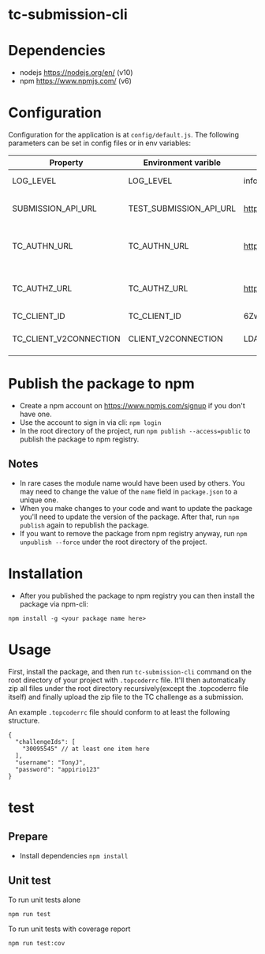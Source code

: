 tc-submission-cli
===

# Dependencies
- nodejs https://nodejs.org/en/ (v10)
- npm https://www.npmjs.com/ (v6)

# Configuration
Configuration for the application is at `config/default.js`.
The following parameters can be set in config files or in env variables:

| Property               | Environment varible     | Default value                              | Description                            |
| ---                    | ---                     | ---                                        | ---                                    |
| LOG_LEVEL              | LOG_LEVEL               | info                                       | control log level                      |
| SUBMISSION_API_URL     | TEST_SUBMISSION_API_URL | https://api.topcoder.com/v5/submissions    | the TC submission API URL              |
| TC_AUTHN_URL           | TC_AUTHN_URL            | https://topcoder.auth0.com/oauth/ro        | API that is used to fetch JWT token v2 |
| TC_AUTHZ_URL           | TC_AUTHZ_URL            | https://api.topcoder.com/v3/authorizations | API that is used to fetch JWT token v3 |
| TC_CLIENT_ID           | TC_CLIENT_ID            | 6ZwZEUo2ZK4c50aLPpgupeg5v2Ffxp9P           | TC client ID                           |
| TC_CLIENT_V2CONNECTION | CLIENT_V2CONNECTION     | LDAP                                       | TC client connection protocol          |

# Publish the package to npm
- Create a npm account on https://www.npmjs.com/signup if you don't have one.
- Use the account to sign in via cli: `npm login`
- In the root directory of the project, run `npm publish --access=public` to publish the package to npm registry.

## Notes
- In rare cases the module name would have been used by others. You may need to change the value of the `name` field in `package.json`
  to a unique one.
- When you make changes to your code and want to update the package you'll need to update the version of the package.
  After that, run `npm publish` again to republish the package.
- If you want to remove the package from npm registry anyway, run `npm unpublish --force` under the root directory of the project.

# Installation

- After you published the package to npm registry you can then install the package via npm-cli:

``` node
npm install -g <your package name here>
```

# Usage

First, install the package, and then run `tc-submission-cli` command on the root directory of your project with `.topcoderrc` file.
It'll then automatically zip all files under the root directory recursively(except the .topcoderrc file itself) and finally upload the zip file to the TC challenge as a submission.

An example `.topcoderrc` file should conform to at least the following structure.

``` jsonr
{
  "challengeIds": [
    "30095545" // at least one item here
  ],
  "username": "TonyJ",
  "password": "appirio123"
}
```

# test

## Prepare
- Install dependencies `npm install`

## Unit test
To run unit tests alone

```bash
npm run test
```

To run unit tests with coverage report

```bash
npm run test:cov
```
